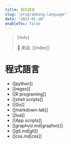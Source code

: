 ```yaml
---
title: 程式語言
slug: "programming-language"
date: "2023-01-20"
enableToc: false
---
```


> [!info]
>
> 🌱 來自: [[index]]

# 程式語言

- [[python]]
- [[regex]]
- [[R programing]]
- [[shell scripts]]
- [[Go]]
- [[markdown-lab]]
- [[lua]]
- [[App scripts]]
- [[graphviz.md|graphviz]]
- [[git.md|git]]
- [[css.md|css]]
